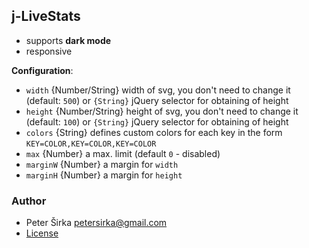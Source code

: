 ## j-LiveStats

- supports __dark mode__
- responsive

__Configuration__:

- `width` {Number/String} width of svg, you don't need to change it (default: `500`) or `{String}` jQuery selector for obtaining of height
- `height` {Number/String} height of svg, you don't need to change it (default: `100`) or `{String}` jQuery selector for obtaining of height
- `colors` {String} defines custom colors for each key in the form `KEY=COLOR,KEY=COLOR,KEY=COLOR`
- `max` {Number} a max. limit (default `0` - disabled)
- `marginW` {Number} a margin for `width`
- `marginH` {Number} a margin for `height`

### Author

- Peter Širka <petersirka@gmail.com>
- [License](https://www.totaljs.com/license/)
